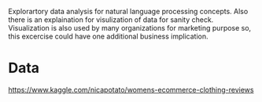 Explorartory data analysis for natural language processing concepts. Also there is an explaination for visulization of data for sanity check. Visualization is also used by many organizations for marketing purpose so, this excercise could have one additional business implication.

# Data
https://www.kaggle.com/nicapotato/womens-ecommerce-clothing-reviews
